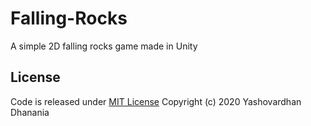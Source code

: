 # Falling-Rocks
A simple 2D falling rocks game made in Unity

## License
Code is released under [MIT License](LICENSE)
Copyright (c) 2020 Yashovardhan Dhanania
